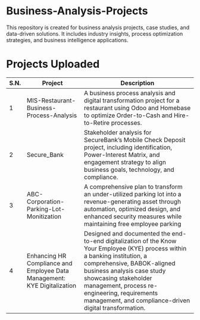 # Business-Analysis-Projects

This repository is created for business analysis projects, case studies, and data-driven solutions. It includes industry insights, process optimization strategies, and business intelligence applications.

# Projects Uploaded


| S.N. | Project                 | Description   |
|------|--------------------------|-------------------------------------------|
| 1    | MIS-Restaurant-Business-Process-Analysis  | A business process analysis and digital transformation project for a restaurant using Odoo and Homebase to optimize Order-to-Cash and Hire-to-Retire processes. |
| 2   | Secure_Bank  | Stakeholder analysis for SecureBank’s Mobile Check Deposit project, including identification, Power-Interest Matrix, and engagement strategy to align business goals, technology, and compliance. |
| 3   | ABC-Corporation-Parking-Lot-Monitization  | A comprehensive plan to transform an under-utilized parking lot into a revenue-generating asset through automation, optimized design, and enhanced security measures while maintaining free employee parking |
| 4   | Enhancing HR Compliance and Employee Data Management: KYE Digitalization  | Designed and documented the end-to-end digitalization of the Know Your Employee (KYE) process within a banking institution, a comprehensive, BABOK-aligned business analysis case study showcasing stakeholder management, process re-engineering, requirements management, and compliance-driven digital transformation. |
